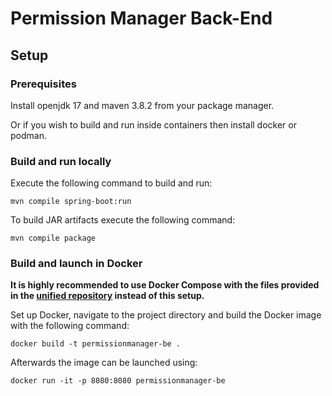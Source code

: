 # Permission Manager Back-End

## Setup

### Prerequisites

Install openjdk 17 and maven 3.8.2 from your package manager.

Or if you wish to build and run inside containers then install docker or podman.

### Build and run locally

Execute the following command to build and run:
```
mvn compile spring-boot:run
```

To build JAR artifacts execute the following command:
```
mvn compile package
```

### Build and launch in Docker

**It is highly recommended to use Docker Compose with the files provided in the
[unified repository](https://github.com/svenvvv/permissionmanager) instead of
this setup.**

Set up Docker, navigate to the project directory and build the Docker image with the following command:
```
docker build -t permissionmanager-be .
```

Afterwards the image can be launched using:
```
docker run -it -p 8080:8080 permissionmanager-be
```

